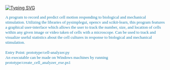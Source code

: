 <p align="left">
<a href="https://github.com/Zeathary/cell-analyzer">
    <img src="https://readme-typing-svg.demolab.com?font=Georgia&size=24&duration=900&pause=50&multiline=true&repeat=false&width=650&height=175&lines=Cell+Analyzer;Zachary+Heath%2C+Young+Bok+(Abraham)+Kang+PhD;George+Fox+College+of+Engineering;System+to+record+and+predict+cell+motion+responding;to+biological+and+mechanical+stimulation." alt="Typing SVG" />
</a>
</p>

<p align="left" style="font-family: Georgia; font-size: small; color: #1e81b0">
A program to record and predict cell motion responding to biological and mechanical stimulation. Utilizing the libraries of pysimplegui, opencv and scikit-learn, this program features a graphical user-interface which allows the user to track the number, size, and location of cells within any given image or video taken of cells with a microscope. Can be used to track and visualize useful statistics about the cell cultures in response to biological and mechanical stimulation.
<br>
<br>
Entry Point: prototype/cell-analyzer.py
<br>
An executable can be made on Windows machines by running prototype/create_cell_analyzer_exe.ps1
</p>

